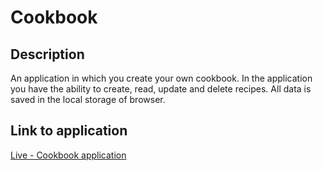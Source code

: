 # Cookbook

## Description
An application in which you create your own cookbook. 
In the application you have the ability to create, read, update and delete recipes. 
All data is saved in the local storage of browser.

## Link to application
[Live - Cookbook application](https://greg-p11.github.io/cookbook/)
